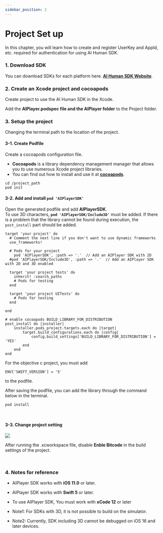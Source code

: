 ```yaml
---
sidebar_position: 2
---
```


# Project Set up

In this chapter, you will learn how to create and register UserKey and AppId, etc. required for authentication for using AI Human SDK.

### 1. Download SDK
You can download SDKs for each platform here. **[AI Human SDK Website](https://aihuman.aistudios.com)**.

### 2. Create an Xcode project and cocoapods

Create project to use the AI Human SDK in the Xcode.

Add the **AIPlayer.podspec file and the AIPlayer folder** to the Project folder.


### 3. Setup the project

Changing the terminal path to the location of the project.

#### 3-1. Create Podfile

Create a cocoapods configuration file.
- **Cocoapods** is a library dependency management manager that allows you to use numerous Xcode project libraries.
- You can find out how to install and use it at **[cocoapods](https://cocoapods.org)**.

```console
cd /project_path
pod init
```

#### 3-2. Add and install `pod 'AIPlayerSDK'`

Open the generated podfile and add **AIPlayerSDK**. <br/>
To use 3D characters, **`pod 'AIPlayerSDK/Include3D'`** must be added.
If there is a problem that the library cannot be found during execution, the `post_install` part should be added.

```console
target 'your project' do
  # Comment the next line if you don't want to use dynamic frameworks
  use_frameworks!

  # Pods for your project
	pod 'AIPlayerSDK', :path => '.'  // Add an AIPlayer SDK with 2D
  #pod 'AIPlayerSDK/Include3D', :path => '.'  // Add an AIPlayer SDK with 2D and 3D enabled

  target 'your project tests' do
    inherit! :search_paths
    # Pods for testing
  end

  target 'your project UITests' do
    # Pods for testing
  end

end

# enable cocoapods BUILD_LIBRARY_FOR_DISTRIBUTION
post_install do |installer|
    installer.pods_project.targets.each do |target|
        target.build_configurations.each do |config|
            config.build_settings['BUILD_LIBRARY_FOR_DISTRIBUTION'] = 'YES'
        end
    end
end
```

For the objective c project, you must add
```
ENV['SWIFT_VERSION'] = '5'
```
 to the podfile.

After saving the podfile, you can add the library through the command below in the terminal.

```
pod install
```

<br/>

#### 3-3. Change project setting

<img src="/img/aihuman/ios/aisample_disable_bitcode.png" /> <br/>
 
 After running the .xcworkspace file, disable **Enble Bitcode** in the build settings of the project.

<br/>

### 4. Notes for reference

- AIPlayer SDK works with **iOS 11.0** or later.

- AIPlayer SDK works with **Swift 5** or later.

- To use AIPlayer SDK, You must work with **xCode 12** or later

- Note1: For SDKs with 3D, it is not possible to build on the simulator.

- Note2: Currently, SDK including 3D cannot be debugged on iOS 16 and later devices.

<br/>
